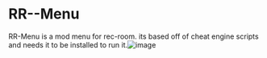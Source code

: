 # RR--Menu
RR-Menu is a mod menu for rec-room. its based off of cheat engine scripts and needs it to be installed to run it.![image](https://user-images.githubusercontent.com/131572778/233820804-cac06b8a-5b35-4357-898a-778931d8e011.png)

